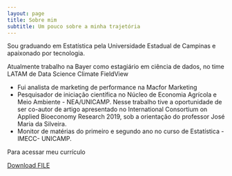 ```yaml
---
layout: page
title: Sobre mim
subtitle: Um pouco sobre a minha trajetória
---
```


Sou graduando em Estatística pela Universidade Estadual de Campinas e apaixonado por tecnologia.

Atualmente trabalho na Bayer como estagiário em ciência de dados, no time LATAM de Data Science Climate FieldView

- Fui analista de marketing de performance na Macfor Marketing
- Pesquisador de iniciação científica no Núcleo de Economia Agrícola e Meio Ambiente - NEA/UNICAMP. Nesse trabalho tive a oportunidade de ser co-autor de artigo apresentado no International Consortium on Applied Bioeconomy Research 2019, sob a orientação do professor José Maria da Silveira.
- Monitor de matérias do primeiro e segundo ano no curso de Estatística - IMECC- UNICAMP.

Para acessar meu currículo

<a id="raw-url" href="https://raw.githubusercontent.com/github-matheusduzzi/matheusduzzi.github.io/master/Curriculo_Matheus_Duzzi_Ribeiro.pdf">Download FILE</a>
